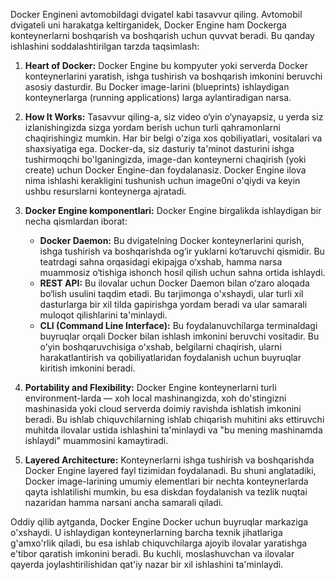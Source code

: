 Docker Engineni avtomobildagi dvigatel kabi tasavvur qiling. Avtomobil dvigateli uni harakatga keltirganidek, Docker Engine ham Dockerga konteynerlarni boshqarish va boshqarish uchun quvvat beradi. Bu qanday ishlashini soddalashtirilgan tarzda taqsimlash:

1. **Heart of Docker:** Docker Engine bu kompyuter yoki serverda Docker konteynerlarini yaratish, ishga tushirish va boshqarish imkonini beruvchi asosiy dasturdir. Bu Docker image-larini (blueprints) ishlaydigan konteynerlarga (running applications) larga aylantiradigan narsa.

2. **How It Works:** Tasavvur qiling-a, siz video o‘yin o‘ynayapsiz, u yerda siz izlanishingizda sizga yordam berish uchun turli qahramonlarni chaqirishingiz mumkin. Har bir belgi o'ziga xos qobiliyatlari, vositalari va shaxsiyatiga ega. Docker-da, siz dasturiy ta'minot dasturini ishga tushirmoqchi bo'lganingizda, image-dan konteynerni chaqirish (yoki create) uchun Docker Engine-dan foydalanasiz. Docker Engine ilova nima ishlashi kerakligini tushunish uchun image0ni o'qiydi va keyin ushbu resurslarni konteynerga ajratadi.

3. **Docker Engine komponentlari:** Docker Engine birgalikda ishlaydigan bir necha qismlardan iborat:
    - **Docker Daemon:** Bu dvigatelning Docker konteynerlarini qurish, ishga tushirish va boshqarishda og‘ir yuklarni ko‘taruvchi qismidir. Bu teatrdagi sahna orqasidagi ekipajga o‘xshab, hamma narsa muammosiz o‘tishiga ishonch hosil qilish uchun sahna ortida ishlaydi.
    - **REST API:** Bu ilovalar uchun Docker Daemon bilan o‘zaro aloqada bo‘lish usulini taqdim etadi. Bu tarjimonga o'xshaydi, ular turli xil dasturlarga bir xil tilda gapirishga yordam beradi va ular samarali muloqot qilishlarini ta'minlaydi.
    - **CLI (Command Line Interface):** Bu foydalanuvchilarga terminaldagi buyruqlar orqali Docker bilan ishlash imkonini beruvchi vositadir. Bu oʻyin boshqaruvchisiga oʻxshab, belgilarni chaqirish, ularni harakatlantirish va qobiliyatlaridan foydalanish uchun buyruqlar kiritish imkonini beradi.

4. **Portability and Flexibility:** Docker Engine konteynerlarni turli environment-larda — xoh local mashinangizda, xoh do'stingizni mashinasida yoki cloud serverda doimiy ravishda ishlatish imkonini beradi. Bu ishlab chiquvchilarning ishlab chiqarish muhitini aks ettiruvchi muhitda ilovalar ustida ishlashini ta'minlaydi va "bu mening mashinamda ishlaydi" muammosini kamaytiradi.

5. **Layered Architecture:** Konteynerlarni ishga tushirish va boshqarishda Docker Engine layered fayl tizimidan foydalanadi. Bu shuni anglatadiki, Docker image-larining umumiy elementlari bir nechta konteynerlarda qayta ishlatilishi mumkin, bu esa diskdan foydalanish va tezlik nuqtai nazaridan hamma narsani ancha samarali qiladi.

Oddiy qilib aytganda, Docker Engine Docker uchun buyruqlar markaziga o'xshaydi. U ishlaydigan konteynerlarning barcha texnik jihatlariga g'amxo'rlik qiladi, bu esa ishlab chiquvchilarga ajoyib ilovalar yaratishga e'tibor qaratish imkonini beradi. Bu kuchli, moslashuvchan va ilovalar qayerda joylashtirilishidan qat'iy nazar bir xil ishlashini ta'minlaydi.
